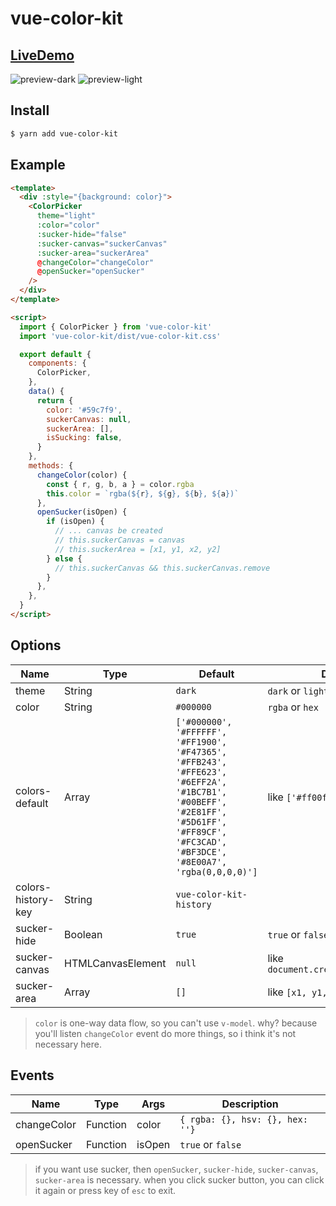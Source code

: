 # vue-color-kit

## [LiveDemo](https://vue-color-kit.vercel.app)

![preview-dark](https://raw.githubusercontent.com/anish2690/vue-color-kit/master/src/img/preview-dark.jpg)
![preview-light](https://raw.githubusercontent.com/anish2690/vue-color-kit/master/src/img/preview-light.jpg)

## Install

```bash
$ yarn add vue-color-kit
```

## Example

```html
<template>
  <div :style="{background: color}">
    <ColorPicker
      theme="light"
      :color="color"
      :sucker-hide="false"
      :sucker-canvas="suckerCanvas"
      :sucker-area="suckerArea"
      @changeColor="changeColor"
      @openSucker="openSucker"
    />
  </div>
</template>

<script>
  import { ColorPicker } from 'vue-color-kit'
  import 'vue-color-kit/dist/vue-color-kit.css'

  export default {
    components: {
      ColorPicker,
    },
    data() {
      return {
        color: '#59c7f9',
        suckerCanvas: null,
        suckerArea: [],
        isSucking: false,
      }
    },
    methods: {
      changeColor(color) {
        const { r, g, b, a } = color.rgba
        this.color = `rgba(${r}, ${g}, ${b}, ${a})`
      },
      openSucker(isOpen) {
        if (isOpen) {
          // ... canvas be created
          // this.suckerCanvas = canvas
          // this.suckerArea = [x1, y1, x2, y2]
        } else {
          // this.suckerCanvas && this.suckerCanvas.remove
        }
      },
    },
  }
</script>
```

## Options

| Name               | Type              | Default                                                                                                                                                                                  | Description                             |
| ------------------ | ----------------- | ---------------------------------------------------------------------------------------------------------------------------------------------------------------------------------------- | --------------------------------------- |
| theme              | String            | `dark`                                                                                                                                                                                   | `dark` or `light`                       |
| color              | String            | `#000000`                                                                                                                                                                                | `rgba` or `hex`                         |
| colors-default     | Array             | `['#000000', '#FFFFFF', '#FF1900', '#F47365', '#FFB243', '#FFE623', '#6EFF2A', '#1BC7B1', '#00BEFF', '#2E81FF', '#5D61FF', '#FF89CF', '#FC3CAD', '#BF3DCE', '#8E00A7', 'rgba(0,0,0,0)']` | like `['#ff00ff', '#0f0f0f', ...]`      |
| colors-history-key | String            | `vue-color-kit-history`                                                                                                                                                                  |
| sucker-hide        | Boolean           | `true`                                                                                                                                                                                   | `true` or `false`                       |
| sucker-canvas      | HTMLCanvasElement | `null`                                                                                                                                                                                   | like `document.createElement('canvas')` |
| sucker-area        | Array             | `[]`                                                                                                                                                                                     | like `[x1, y1, x2, y2]`                 |

> `color` is one-way data flow, so you can't use `v-model`. why? because you'll listen `changeColor` event do more things, so i think it's not necessary here.

## Events

| Name        | Type     | Args   | Description                     |
| ----------- | -------- | ------ | ------------------------------- |
| changeColor | Function | color  | `{ rgba: {}, hsv: {}, hex: ''}` |
| openSucker  | Function | isOpen | `true` or `false`               |

> if you want use sucker, then `openSucker`, `sucker-hide`, `sucker-canvas`, `sucker-area` is necessary. when you click sucker button, you can click it again or press key of `esc` to exit.
